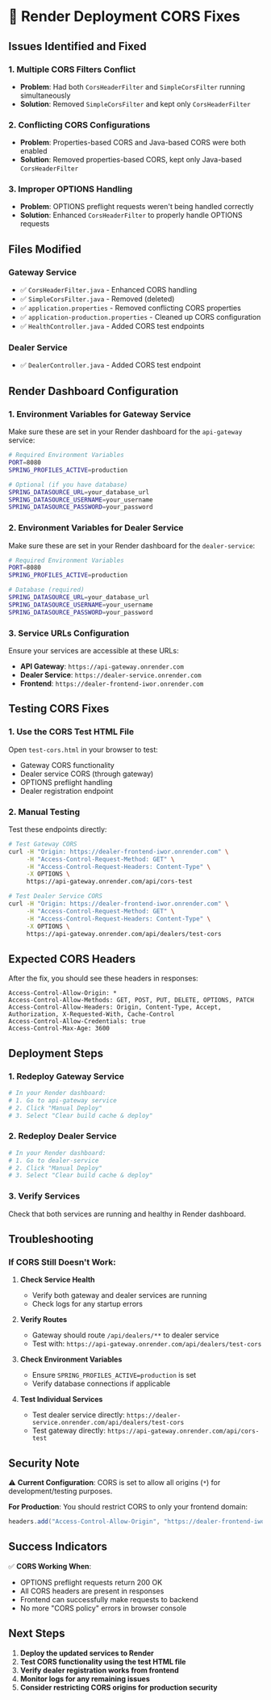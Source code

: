 # 🔧 Render Deployment CORS Fixes

## Issues Identified and Fixed

### 1. **Multiple CORS Filters Conflict**

- **Problem**: Had both `CorsHeaderFilter` and `SimpleCorsFilter` running simultaneously
- **Solution**: Removed `SimpleCorsFilter` and kept only `CorsHeaderFilter`

### 2. **Conflicting CORS Configurations**

- **Problem**: Properties-based CORS and Java-based CORS were both enabled
- **Solution**: Removed properties-based CORS, kept only Java-based `CorsHeaderFilter`

### 3. **Improper OPTIONS Handling**

- **Problem**: OPTIONS preflight requests weren't being handled correctly
- **Solution**: Enhanced `CorsHeaderFilter` to properly handle OPTIONS requests

## Files Modified

### Gateway Service

- ✅ `CorsHeaderFilter.java` - Enhanced CORS handling
- ✅ `SimpleCorsFilter.java` - Removed (deleted)
- ✅ `application.properties` - Removed conflicting CORS properties
- ✅ `application-production.properties` - Cleaned up CORS configuration
- ✅ `HealthController.java` - Added CORS test endpoints

### Dealer Service

- ✅ `DealerController.java` - Added CORS test endpoint

## Render Dashboard Configuration

### 1. **Environment Variables for Gateway Service**

Make sure these are set in your Render dashboard for the `api-gateway` service:

```bash
# Required Environment Variables
PORT=8080
SPRING_PROFILES_ACTIVE=production

# Optional (if you have database)
SPRING_DATASOURCE_URL=your_database_url
SPRING_DATASOURCE_USERNAME=your_username
SPRING_DATASOURCE_PASSWORD=your_password
```

### 2. **Environment Variables for Dealer Service**

Make sure these are set in your Render dashboard for the `dealer-service`:

```bash
# Required Environment Variables
PORT=8080
SPRING_PROFILES_ACTIVE=production

# Database (required)
SPRING_DATASOURCE_URL=your_database_url
SPRING_DATASOURCE_USERNAME=your_username
SPRING_DATASOURCE_PASSWORD=your_password
```

### 3. **Service URLs Configuration**

Ensure your services are accessible at these URLs:

- **API Gateway**: `https://api-gateway.onrender.com`
- **Dealer Service**: `https://dealer-service.onrender.com`
- **Frontend**: `https://dealer-frontend-iwor.onrender.com`

## Testing CORS Fixes

### 1. **Use the CORS Test HTML File**

Open `test-cors.html` in your browser to test:

- Gateway CORS functionality
- Dealer service CORS (through gateway)
- OPTIONS preflight handling
- Dealer registration endpoint

### 2. **Manual Testing**

Test these endpoints directly:

```bash
# Test Gateway CORS
curl -H "Origin: https://dealer-frontend-iwor.onrender.com" \
     -H "Access-Control-Request-Method: GET" \
     -H "Access-Control-Request-Headers: Content-Type" \
     -X OPTIONS \
     https://api-gateway.onrender.com/api/cors-test

# Test Dealer Service CORS
curl -H "Origin: https://dealer-frontend-iwor.onrender.com" \
     -H "Access-Control-Request-Method: GET" \
     -H "Access-Control-Request-Headers: Content-Type" \
     -X OPTIONS \
     https://api-gateway.onrender.com/api/dealers/test-cors
```

## Expected CORS Headers

After the fix, you should see these headers in responses:

```
Access-Control-Allow-Origin: *
Access-Control-Allow-Methods: GET, POST, PUT, DELETE, OPTIONS, PATCH
Access-Control-Allow-Headers: Origin, Content-Type, Accept, Authorization, X-Requested-With, Cache-Control
Access-Control-Allow-Credentials: true
Access-Control-Max-Age: 3600
```

## Deployment Steps

### 1. **Redeploy Gateway Service**

```bash
# In your Render dashboard:
# 1. Go to api-gateway service
# 2. Click "Manual Deploy"
# 3. Select "Clear build cache & deploy"
```

### 2. **Redeploy Dealer Service**

```bash
# In your Render dashboard:
# 1. Go to dealer-service
# 2. Click "Manual Deploy"
# 3. Select "Clear build cache & deploy"
```

### 3. **Verify Services**

Check that both services are running and healthy in Render dashboard.

## Troubleshooting

### If CORS Still Doesn't Work:

1. **Check Service Health**

   - Verify both gateway and dealer services are running
   - Check logs for any startup errors

2. **Verify Routes**

   - Gateway should route `/api/dealers/**` to dealer service
   - Test with: `https://api-gateway.onrender.com/api/dealers/test-cors`

3. **Check Environment Variables**

   - Ensure `SPRING_PROFILES_ACTIVE=production` is set
   - Verify database connections if applicable

4. **Test Individual Services**
   - Test dealer service directly: `https://dealer-service.onrender.com/api/dealers/test-cors`
   - Test gateway directly: `https://api-gateway.onrender.com/api/cors-test`

## Security Note

⚠️ **Current Configuration**: CORS is set to allow all origins (`*`) for development/testing purposes.

**For Production**: You should restrict CORS to only your frontend domain:

```java
headers.add("Access-Control-Allow-Origin", "https://dealer-frontend-iwor.onrender.com");
```

## Success Indicators

✅ **CORS Working When**:

- OPTIONS preflight requests return 200 OK
- All CORS headers are present in responses
- Frontend can successfully make requests to backend
- No more "CORS policy" errors in browser console

## Next Steps

1. **Deploy the updated services to Render**
2. **Test CORS functionality using the test HTML file**
3. **Verify dealer registration works from frontend**
4. **Monitor logs for any remaining issues**
5. **Consider restricting CORS origins for production security**

